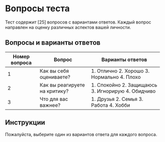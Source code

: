 # Вопросы теста

Тест содержит [25] вопросов с вариантами ответов. Каждый вопрос направлен на оценку различных аспектов вашей личности.

## Вопросы и варианты ответов

| Номер вопроса | Вопрос                      | Варианты ответов          |
|---------------|-----------------------------|----------------------------|
| 1             | Как вы себя оцениваете?    | 1. Отлично 2. Хорошо 3. Нормально 4. Плохо |
| 2             | Как вы реагируете на критику?| 1. Спокойно 2. Защищаюсь 3. Игнорирую 4. Обидчиво |
| 3             | Что для вас важнее?        | 1. Друзья 2. Семья 3. Работа 4. Хобби |

## Инструкции

Пожалуйста, выберите один из вариантов ответа для каждого вопроса.
